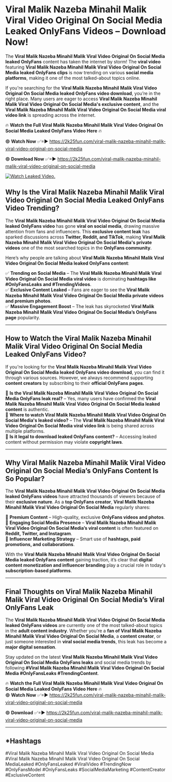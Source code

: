 # Viral Malik Nazeba Minahil Malik Viral Video Original On Social Media Leaked OnlyFans Videos – Download Now!

The **Viral Malik Nazeba Minahil Malik Viral Video Original On Social Media leaked OnlyFans** content has taken the internet by storm! The **viral video** featuring **Viral Malik Nazeba Minahil Malik Viral Video Original On Social Media leaked OnlyFans clips** is now trending on various **social media platforms**, making it one of the most talked-about topics online.  

If you're searching for the **Viral Malik Nazeba Minahil Malik Viral Video Original On Social Media leaked OnlyFans video download**, you’re in the right place. Many users are eager to access **Viral Malik Nazeba Minahil Malik Viral Video Original On Social Media's exclusive content**, and the **Viral Malik Nazeba Minahil Malik Viral Video Original On Social Media viral video link** is spreading across the internet.  

🔥 **Watch the Full Viral Malik Nazeba Minahil Malik Viral Video Original On Social Media Leaked OnlyFans Video Here** 🔥  

🟢 **Watch Now** ✅=► https://2k25fun.com/viral-malik-nazeba-minahil-malik-viral-video-original-on-social-media

🟢 **Download Now** ✅=► https://2k25fun.com/viral-malik-nazeba-minahil-malik-viral-video-original-on-social-media

[![Watch Leaked Video.](https://miro.medium.com/v2/resize:fit:828/format:webp/1*cilzJN44JGOrTw9NJCrNHA.gif "Watch Leaked Video")](https://2k25fun.com/viral-malik-nazeba-minahil-malik-viral-video-original-on-social-media)

## **Why Is the Viral Malik Nazeba Minahil Malik Viral Video Original On Social Media Leaked OnlyFans Video Trending?**  

The **Viral Malik Nazeba Minahil Malik Viral Video Original On Social Media leaked OnlyFans video** has gone **viral on social media**, drawing massive attention from fans and influencers. This **exclusive content leak** has sparked discussions across **Twitter, Reddit, and TikTok**, making **Viral Malik Nazeba Minahil Malik Viral Video Original On Social Media's private videos** one of the most searched topics in the **OnlyFans community**.  

Here’s why people are talking about **Viral Malik Nazeba Minahil Malik Viral Video Original On Social Media leaked OnlyFans content**:  

✅ **Trending on Social Media** – The **Viral Malik Nazeba Minahil Malik Viral Video Original On Social Media viral video** is dominating **hashtags like #OnlyFansLeaks and #TrendingVideos**.  
✅ **Exclusive Content Leaked** – Fans are eager to see the **Viral Malik Nazeba Minahil Malik Viral Video Original On Social Media private videos and premium photos**.  
✅ **Massive Engagement Boost** – The leak has skyrocketed **Viral Malik Nazeba Minahil Malik Viral Video Original On Social Media’s OnlyFans page** popularity.  

---

## **How to Watch the Viral Malik Nazeba Minahil Malik Viral Video Original On Social Media Leaked OnlyFans Video?**  

If you're looking for the **Viral Malik Nazeba Minahil Malik Viral Video Original On Social Media leaked OnlyFans video download**, you can find it through various sources. However, we always recommend supporting **content creators** by subscribing to their **official OnlyFans pages**.  

🔹 **Is the Viral Malik Nazeba Minahil Malik Viral Video Original On Social Media OnlyFans leak real?** – Yes, many users have confirmed the **Viral Malik Nazeba Minahil Malik Viral Video Original On Social Media leaked content** is authentic.  
🔹 **Where to watch Viral Malik Nazeba Minahil Malik Viral Video Original On Social Media's leaked video?** – The **Viral Malik Nazeba Minahil Malik Viral Video Original On Social Media viral video link** is being shared across multiple platforms.  
🔹 **Is it legal to download leaked OnlyFans content?** – Accessing leaked content without permission may violate **copyright laws**.  

---

## **Why Viral Malik Nazeba Minahil Malik Viral Video Original On Social Media’s OnlyFans Content Is So Popular?**  

The **Viral Malik Nazeba Minahil Malik Viral Video Original On Social Media leaked OnlyFans videos** have attracted thousands of viewers because of their **exclusive nature**. As a **top OnlyFans creator**, **Viral Malik Nazeba Minahil Malik Viral Video Original On Social Media** regularly shares:  

📌 **Premium Content** – High-quality, exclusive **OnlyFans videos and photos**.  
📌 **Engaging Social Media Presence** – **Viral Malik Nazeba Minahil Malik Viral Video Original On Social Media’s viral content** is often featured on **Reddit, Twitter, and Instagram**.  
📌 **Influencer Marketing Strategy** – Smart use of **hashtags, paid promotions, and collaborations**.  

With the **Viral Malik Nazeba Minahil Malik Viral Video Original On Social Media leaked OnlyFans content** gaining traction, it’s clear that **digital content monetization and influencer branding** play a crucial role in today's **subscription-based platforms**.  

---

## **Final Thoughts on Viral Malik Nazeba Minahil Malik Viral Video Original On Social Media’s Viral OnlyFans Leak**  

The **Viral Malik Nazeba Minahil Malik Viral Video Original On Social Media leaked OnlyFans videos** are currently one of the most talked-about topics in the **adult content industry**. Whether you're a **fan of Viral Malik Nazeba Minahil Malik Viral Video Original On Social Media**, a **content creator**, or just someone interested in **viral social media trends**, this leak has become a **major digital sensation**.  

Stay updated on the latest **Viral Malik Nazeba Minahil Malik Viral Video Original On Social Media OnlyFans leaks** and social media trends by following **#Viral Malik Nazeba Minahil Malik Viral Video Original On Social Media #OnlyFansLeaks #TrendingContent**.  

🔥 **Watch the Full Viral Malik Nazeba Minahil Malik Viral Video Original On Social Media Leaked OnlyFans Video Here** 🔥  
🟢 **Watch Now** ✅=► https://2k25fun.com/viral-malik-nazeba-minahil-malik-viral-video-original-on-social-media

🟢 **Download** ✅=► https://2k25fun.com/viral-malik-nazeba-minahil-malik-viral-video-original-on-social-media

---

## *Hashtags
#Viral Malik Nazeba Minahil Malik Viral Video Original On Social Media #Viral Malik Nazeba Minahil Malik Viral Video Original On Social MediaLeaked #OnlyFansLeaked #ViralVideo #TrendingNow #OnlyFansModel #OnlyFansLeaks #SocialMediaMarketing #ContentCreator #ExclusiveContent  